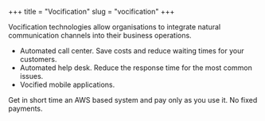 
+++
title = "Vocification"
slug = "vocification"
+++


Vocification technologies allow organisations to integrate natural communication channels into their business operations. 

- Automated call center. Save costs and reduce waiting times for your customers.
- Automated help desk. Reduce the response time for the most common issues.
- Vocified mobile applications.

Get in short time an AWS based system and pay only as you use it. No fixed payments.